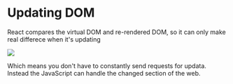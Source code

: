 # Updating DOM
React compares the virtual DOM and re-rendered DOM, so it can only make real differece when it's updating

![](https://user-images.githubusercontent.com/47588349/72149611-e4a90c00-33e6-11ea-8609-12dc2a07a4d3.png)

Which means you don't have to constantly send requests for updata. Instead the JavaScript can handle the changed section of the web.
